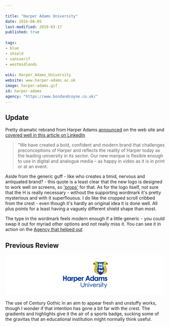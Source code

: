 ```yaml
---

title: "Harper Adams University"
date: 2016-06-05
last-modified: 2019-03-17
published: true

tags:
- blue
- shield
- sansserif
- westmidlands

wiki: Harper_Adams_University
website: www.harper-adams.ac.uk
image: harper-adams.gif
id: harper-adams
agency: "https://www.bondandcoyne.co.uk/"
---
```


## Update

Pretty dramatic rebrand from Harper Adams [announced][announced] on the web site and [covered well in this article on LinkedIn][art]

> "We have created a bold, confident and modern brand that challenges preconceptions of Harper and reflects the reality of Harper today as the leading university in its sector. Our new marque is flexible enough to use in digital and analogue media – as happy in video as it is in print or at an event. 

Aside from the generic guff - like who creates a timid, nervous and antiquated brand? - this quote is a least clear that the new logo is designed to work well on screens, so ['props'](props) for that. As for the logo itself, not sure that the H is really necessary - without the supporting wordmark it's pretty mysterious and with it superflouous. I do like the cropped scroll cribbed from the crest - even though it's hardly an original idea it is done well. All plus points for a least having a vaguely different shield shape than most.

The type in the wordmark feels modern enough if a little generic - you could swap it out for myriad other options and not really miss it. You can see it in action on the [Agency that helped out ](bond)


## Previous Review

![Old Logo](/images/logospotter/harper-adams-old.gif)

The use of Century Gothic in an aim to appear fresh and unstuffy works, though I wonder if that intention has gone a bit far with the crest. The gradients and highlights give it the air of a sports badge, sucking some of the gravitas that an educational institution might normally think useful.

[announced]: https://www.harper-adams.ac.uk/news/203021/introducing-the-new-harper-adams-university-brand
[art]: https://www.linkedin.com/pulse/harper-adams-university-rebrand-too-far-rebecca-dawson/
[bond]: https://www.bondandcoyne.co.uk/latest
[props]: https://english.stackexchange.com/questions/73636/whats-the-etymology-of-props